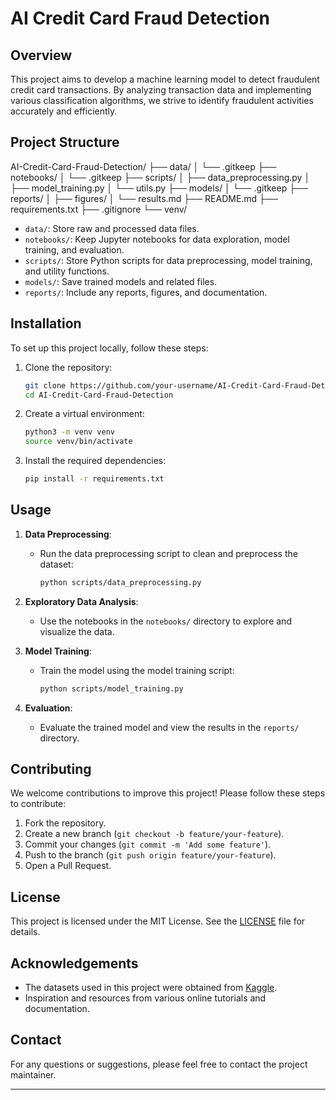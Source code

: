 # AI Credit Card Fraud Detection

## Overview

This project aims to develop a machine learning model to detect fraudulent credit card transactions. By analyzing transaction data and implementing various classification algorithms, we strive to identify fraudulent activities accurately and efficiently.

## Project Structure
AI-Credit-Card-Fraud-Detection/
├── data/
│   └── .gitkeep
├── notebooks/
│   └── .gitkeep
├── scripts/
│   ├── data_preprocessing.py
│   ├── model_training.py
│   └── utils.py
├── models/
│   └── .gitkeep
├── reports/
│   ├── figures/
│   └── results.md
├── README.md
├── requirements.txt
├── .gitignore
└── venv/

- `data/`: Store raw and processed data files.
- `notebooks/`: Keep Jupyter notebooks for data exploration, model training, and evaluation.
- `scripts/`: Store Python scripts for data preprocessing, model training, and utility functions.
- `models/`: Save trained models and related files.
- `reports/`: Include any reports, figures, and documentation.

## Installation

To set up this project locally, follow these steps:

1. Clone the repository:
    ```sh
    git clone https://github.com/your-username/AI-Credit-Card-Fraud-Detection.git
    cd AI-Credit-Card-Fraud-Detection
    ```

2. Create a virtual environment:
    ```sh
    python3 -m venv venv
    source venv/bin/activate
    ```

3. Install the required dependencies:
    ```sh
    pip install -r requirements.txt
    ```

## Usage

1. **Data Preprocessing**:
   - Run the data preprocessing script to clean and preprocess the dataset:
     ```sh
     python scripts/data_preprocessing.py
     ```

2. **Exploratory Data Analysis**:
   - Use the notebooks in the `notebooks/` directory to explore and visualize the data.

3. **Model Training**:
   - Train the model using the model training script:
     ```sh
     python scripts/model_training.py
     ```

4. **Evaluation**:
   - Evaluate the trained model and view the results in the `reports/` directory.

## Contributing

We welcome contributions to improve this project! Please follow these steps to contribute:

1. Fork the repository.
2. Create a new branch (`git checkout -b feature/your-feature`).
3. Commit your changes (`git commit -m 'Add some feature'`).
4. Push to the branch (`git push origin feature/your-feature`).
5. Open a Pull Request.

## License

This project is licensed under the MIT License. See the [LICENSE](LICENSE) file for details.

## Acknowledgements

- The datasets used in this project were obtained from [Kaggle]([https://www.kaggle.com](https://www.kaggle.com/datasets/mlg-ulb/creditcardfraud)). 
- Inspiration and resources from various online tutorials and documentation.

## Contact

For any questions or suggestions, please feel free to contact the project maintainer.

---
